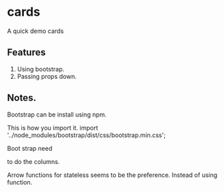 # cards

A quick demo cards

## Features

1. Using bootstrap.
2. Passing props down.

## Notes.

Bootstrap can be install using npm.

This is how you import it.
import '../node_modules/bootstrap/dist/css/bootstrap.min.css';

Boot strap need <div row> to do the columns.

Arrow functions for stateless seems to be the preference.
Instead of using function.